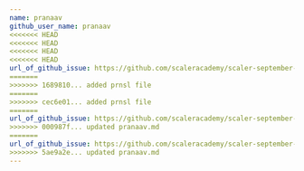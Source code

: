 ```yaml
---
name: pranaav
github_user_name: pranaav
<<<<<<< HEAD
<<<<<<< HEAD
<<<<<<< HEAD
<<<<<<< HEAD
url_of_github_issue: https://github.com/scaleracademy/scaler-september-open-source-challenge/issues/361
=======
>>>>>>> 1689810... added prnsl file
=======
>>>>>>> cec6e01... added prnsl file
=======
url_of_github_issue: https://github.com/scaleracademy/scaler-september-open-source-challenge/issues/361
>>>>>>> 000987f... updated pranaav.md
=======
url_of_github_issue: https://github.com/scaleracademy/scaler-september-open-source-challenge/issues/361
>>>>>>> 5ae9a2e... updated pranaav.md
---
```

